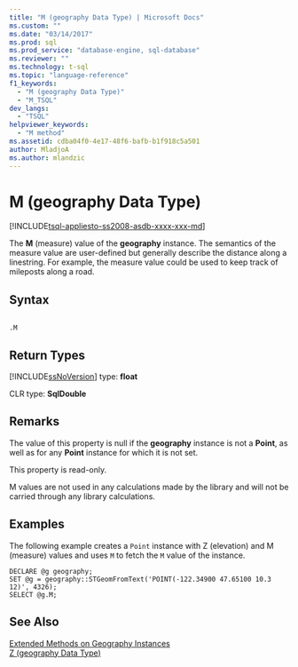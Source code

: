 ```yaml
---
title: "M (geography Data Type) | Microsoft Docs"
ms.custom: ""
ms.date: "03/14/2017"
ms.prod: sql
ms.prod_service: "database-engine, sql-database"
ms.reviewer: ""
ms.technology: t-sql
ms.topic: "language-reference"
f1_keywords: 
  - "M (geography Data Type)"
  - "M_TSQL"
dev_langs: 
  - "TSQL"
helpviewer_keywords: 
  - "M method"
ms.assetid: cdba04f0-4e17-48f6-bafb-b1f918c5a501
author: MladjoA
ms.author: mlandzic 
---
```

# M (geography Data Type)
[!INCLUDE[tsql-appliesto-ss2008-asdb-xxxx-xxx-md](../../includes/tsql-appliesto-ss2008-asdb-xxxx-xxx-md.md)]

  The **M** (measure) value of the **geography** instance. The semantics of the measure value are user-defined but generally describe the distance along a linestring. For example, the measure value could be used to keep track of mileposts along a road.  
  
## Syntax  
  
```  
  
.M  
```  
  
## Return Types  
 [!INCLUDE[ssNoVersion](../../includes/ssnoversion-md.md)] type: **float**  
  
 CLR type: **SqlDouble**  
  
## Remarks  
 The value of this property is null if the **geography** instance is not a **Point**, as well as for any **Point** instance for which it is not set.  
  
 This property is read-only.  
  
 M values are not used in any calculations made by the library and will not be carried through any library calculations.  
  
## Examples  
 The following example creates a `Point` instance with Z (elevation) and M (measure) values and uses `M` to fetch the `M` value of the instance.  
  
```  
DECLARE @g geography;  
SET @g = geography::STGeomFromText('POINT(-122.34900 47.65100 10.3 12)', 4326);  
SELECT @g.M;  
```  
  
## See Also  
 [Extended Methods on Geography Instances](../../t-sql/spatial-geography/extended-methods-on-geography-instances.md)   
 [Z &#40;geography Data Type&#41;](../../t-sql/spatial-geography/z-geography-data-type.md)  
  
  
